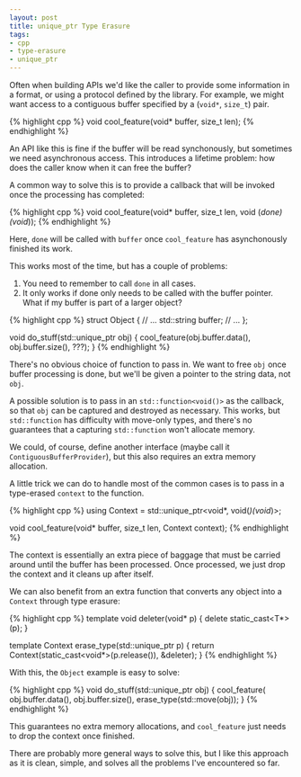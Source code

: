 ```yaml
---
layout: post
title: unique_ptr Type Erasure
tags:
- cpp
- type-erasure
- unique_ptr
---
```

Often when building APIs we'd like the caller to provide some information in
a format, or using a protocol defined by the library. For example, we might
want access to a contiguous buffer specified by a (`void*`, `size_t`) pair.

{% highlight cpp %}
void cool_feature(void* buffer, size_t len);
{% endhighlight %}

An API like this is fine if the buffer will be read synchonously, but
sometimes we need asynchronous access. This introduces a lifetime problem:
how does the caller know when it can free the buffer?

A common way to solve this is to provide a callback that will be invoked once
the processing has completed:

{% highlight cpp %}
void cool_feature(void* buffer, size_t len, void (*done)(void*));
{% endhighlight %}

Here, `done` will be called with `buffer` once `cool_feature` has asynchonously
finished its work.

This works most of the time, but has a couple of problems:

1. You need to remember to call `done` in all cases.
2. It only works if done only needs to be called with the buffer pointer. What
if my buffer is part of a larger object?

{% highlight cpp %}
struct Object {
  // ...
  std::string buffer;
  // ...
};

void do_stuff(std::unique_ptr<Object> obj) {
  cool_feature(obj.buffer.data(), obj.buffer.size(), ???);
}
{% endhighlight %}

There's no obvious choice of function to pass in. We want to free `obj` once
buffer processing is done, but we'll be given a pointer to the string data, not
`obj`.

A possible solution is to pass in an `std::function<void()>` as the callback,
so that `obj` can be captured and destroyed as necessary. This works, but
`std::function` has difficulty with move-only types, and there's no guarantees
that a capturing `std::function` won't allocate memory.

We could, of course, define another interface (maybe call it
`ContiguousBufferProvider`), but this also requires an extra memory allocation.

A little trick we can do to handle most of the common cases is to pass in
a type-erased `context` to the function.

{% highlight cpp %}
using Context = std::unique_ptr<void*, void(*)(void*)>;

void cool_feature(void* buffer, size_t len, Context context);
{% endhighlight %}

The context is essentially an extra piece of baggage that must be carried
around until the buffer has been processed. Once processed, we just drop the
context and it cleans up after itself.

We can also benefit from an extra function that converts any object into
a `Context` through type erasure:

{% highlight cpp %}
template <typename T>
void deleter(void* p) {
  delete static_cast<T*>(p);
}

template <typename T>
Context erase_type(std::unique_ptr<T> p) {
  return Context(static_cast<void*>(p.release()), &deleter<T>);
}
{% endhighlight %}

With this, the `Object` example is easy to solve:

{% highlight cpp %}
void do_stuff(std::unique_ptr<Object> obj) {
  cool_feature(
      obj.buffer.data(),
      obj.buffer.size(),
      erase_type(std::move(obj));
}
{% endhighlight %}

This guarantees no extra memory allocations, and `cool_feature` just needs to
drop the context once finished.

There are probably more general ways to solve this, but I like this approach as
it is clean, simple, and solves all the problems I've encountered so far.
